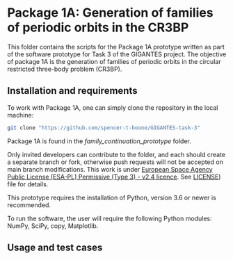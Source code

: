 # Package 1A: Generation of families of periodic orbits in the CR3BP
This folder contains the scripts for the Package 1A prototype written as part of the software prototype for Task 3 of the GIGANTES project. The objective of package 1A is the generation of families of periodic orbits in the circular restricted three-body problem (CR3BP). 


## Installation and requirements

To work with Package 1A, one can simply clone the repository in the local machine:

```bash
git clone "https://github.com/spencer-t-boone/GIGANTES-task-3"
```

Package 1A is found in the *family_continuation_prototype* folder.

Only invited developers can contribute to the folder, and each should create a separate branch or fork, otherwise push requests will not be accepted on main branch modifications. This work is under [European Space Agency Public License (ESA-PL) Permissive (Type 3) - v2.4 licence](https://essr.esa.int/license/european-space-agency-public-license-v2-4-permissive-type-3). See [LICENSE](https://github.com/MacPau/FLYbyENCELADUS/blob/main/LICENSE.txt)) file for details.

This prototype requires the installation of Python, version 3.6 or newer is recommended.

To run the software, the user will require the following Python modules: NumPy, SciPy, copy, Matplotlib.

## Usage and test cases

